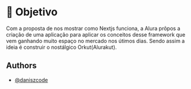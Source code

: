 
#  :dart: Objetivo

Com a proposta de nos mostrar como Nextjs funciona, a Alura prôpos a criação de uma aplicação para aplicar os conceitos desse framework que vem ganhando muito espaço no mercado nos útimos dias. Sendo assim a ideia é construir o nostálgico Orkut(Alurakut).



## Authors

- [@daniszcode](https://github.com/daniszcode)
